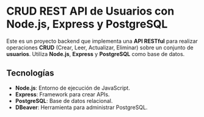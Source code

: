 # CRUD REST API de Usuarios con Node.js, Express y PostgreSQL

Este es un proyecto backend que implementa una **API RESTful** para realizar operaciones **CRUD** (Crear, Leer, Actualizar, Eliminar) sobre un conjunto de **usuarios**. Utiliza **Node.js**, **Express** y **PostgreSQL** como base de datos.

## Tecnologías

- **Node.js**: Entorno de ejecución de JavaScript.
- **Express**: Framework para crear APIs.
- **PostgreSQL**: Base de datos relacional.
- **DBeaver**: Herramienta para administrar PostgreSQL.
